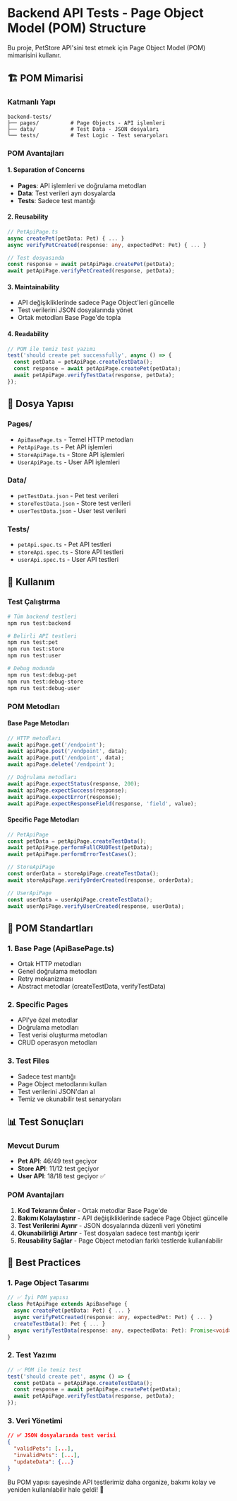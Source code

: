 # Backend API Tests - Page Object Model (POM) Structure

Bu proje, PetStore API'sini test etmek için Page Object Model (POM) mimarisini kullanır.

## 🏗️ **POM Mimarisi**

### **Katmanlı Yapı**
```
backend-tests/
├── pages/          # Page Objects - API işlemleri
├── data/           # Test Data - JSON dosyaları
└── tests/          # Test Logic - Test senaryoları
```

### **POM Avantajları**

#### **1. Separation of Concerns**
- **Pages**: API işlemleri ve doğrulama metodları
- **Data**: Test verileri ayrı dosyalarda
- **Tests**: Sadece test mantığı

#### **2. Reusability**
```typescript
// PetApiPage.ts
async createPet(petData: Pet) { ... }
async verifyPetCreated(response: any, expectedPet: Pet) { ... }

// Test dosyasında
const response = await petApiPage.createPet(petData);
await petApiPage.verifyPetCreated(response, petData);
```

#### **3. Maintainability**
- API değişikliklerinde sadece Page Object'leri güncelle
- Test verilerini JSON dosyalarında yönet
- Ortak metodları Base Page'de topla

#### **4. Readability**
```typescript
// POM ile temiz test yazımı
test('should create pet successfully', async () => {
  const petData = petApiPage.createTestData();
  const response = await petApiPage.createPet(petData);
  await petApiPage.verifyTestData(response, petData);
});
```

## 📁 **Dosya Yapısı**

### **Pages/**
- `ApiBasePage.ts` - Temel HTTP metodları
- `PetApiPage.ts` - Pet API işlemleri
- `StoreApiPage.ts` - Store API işlemleri
- `UserApiPage.ts` - User API işlemleri

### **Data/**
- `petTestData.json` - Pet test verileri
- `storeTestData.json` - Store test verileri
- `userTestData.json` - User test verileri

### **Tests/**
- `petApi.spec.ts` - Pet API testleri
- `storeApi.spec.ts` - Store API testleri
- `userApi.spec.ts` - User API testleri

## 🚀 **Kullanım**

### **Test Çalıştırma**
```bash
# Tüm backend testleri
npm run test:backend

# Belirli API testleri
npm run test:pet
npm run test:store
npm run test:user

# Debug modunda
npm run test:debug-pet
npm run test:debug-store
npm run test:debug-user
```

### **POM Metodları**

#### **Base Page Metodları**
```typescript
// HTTP metodları
await apiPage.get('/endpoint');
await apiPage.post('/endpoint', data);
await apiPage.put('/endpoint', data);
await apiPage.delete('/endpoint');

// Doğrulama metodları
await apiPage.expectStatus(response, 200);
await apiPage.expectSuccess(response);
await apiPage.expectError(response);
await apiPage.expectResponseField(response, 'field', value);
```

#### **Specific Page Metodları**
```typescript
// PetApiPage
const petData = petApiPage.createTestData();
await petApiPage.performFullCRUDTest(petData);
await petApiPage.performErrorTestCases();

// StoreApiPage
const orderData = storeApiPage.createTestData();
await storeApiPage.verifyOrderCreated(response, orderData);

// UserApiPage
const userData = userApiPage.createTestData();
await userApiPage.verifyUserCreated(response, userData);
```

## 🔧 **POM Standartları**

### **1. Base Page (ApiBasePage.ts)**
- Ortak HTTP metodları
- Genel doğrulama metodları
- Retry mekanizması
- Abstract metodlar (createTestData, verifyTestData)

### **2. Specific Pages**
- API'ye özel metodlar
- Doğrulama metodları
- Test verisi oluşturma metodları
- CRUD operasyon metodları

### **3. Test Files**
- Sadece test mantığı
- Page Object metodlarını kullan
- Test verilerini JSON'dan al
- Temiz ve okunabilir test senaryoları

## 📊 **Test Sonuçları**

### **Mevcut Durum**
- **Pet API**: 46/49 test geçiyor
- **Store API**: 11/12 test geçiyor
- **User API**: 18/18 test geçiyor ✅

### **POM Avantajları**
1. **Kod Tekrarını Önler** - Ortak metodlar Base Page'de
2. **Bakımı Kolaylaştırır** - API değişikliklerinde sadece Page Object güncelle
3. **Test Verilerini Ayırır** - JSON dosyalarında düzenli veri yönetimi
4. **Okunabilirliği Artırır** - Test dosyaları sadece test mantığı içerir
5. **Reusability Sağlar** - Page Object metodları farklı testlerde kullanılabilir

## 🎯 **Best Practices**

### **1. Page Object Tasarımı**
```typescript
// ✅ İyi POM yapısı
class PetApiPage extends ApiBasePage {
  async createPet(petData: Pet) { ... }
  async verifyPetCreated(response: any, expectedPet: Pet) { ... }
  createTestData(): Pet { ... }
  async verifyTestData(response: any, expectedData: Pet): Promise<void> { ... }
}
```

### **2. Test Yazımı**
```typescript
// ✅ POM ile temiz test
test('should create pet', async () => {
  const petData = petApiPage.createTestData();
  const response = await petApiPage.createPet(petData);
  await petApiPage.verifyTestData(response, petData);
});
```

### **3. Veri Yönetimi**
```json
// ✅ JSON dosyalarında test verisi
{
  "validPets": [...],
  "invalidPets": [...],
  "updateData": {...}
}
```

Bu POM yapısı sayesinde API testlerimiz daha organize, bakımı kolay ve yeniden kullanılabilir hale geldi! 🎉 
